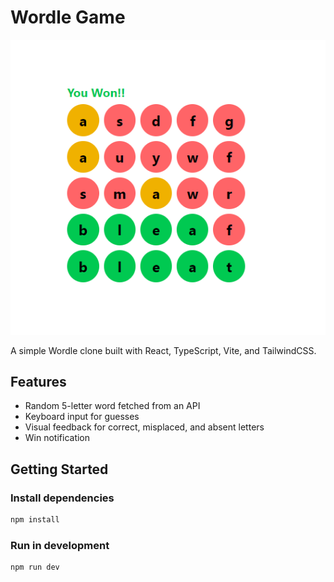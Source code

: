 # Wordle Game

![Screenshot](screenshots/Screenshot1.png)

A simple Wordle clone built with React, TypeScript, Vite, and TailwindCSS.

## Features

- Random 5-letter word fetched from an API
- Keyboard input for guesses
- Visual feedback for correct, misplaced, and absent letters
- Win notification

## Getting Started

### Install dependencies

```sh
npm install
```

### Run in development

```sh
npm run dev
```
